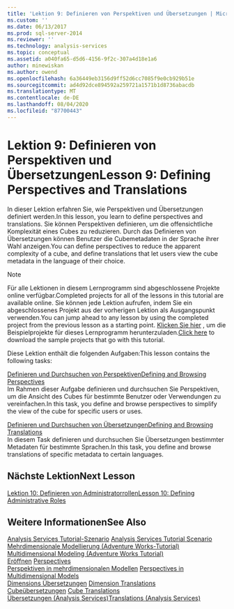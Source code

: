 ```yaml
---
title: 'Lektion 9: Definieren von Perspektiven und Übersetzungen | Microsoft-Dokumentation'
ms.custom: ''
ms.date: 06/13/2017
ms.prod: sql-server-2014
ms.reviewer: ''
ms.technology: analysis-services
ms.topic: conceptual
ms.assetid: a040fa65-d5d6-4156-9f2c-307a4d18e1a6
author: minewiskan
ms.author: owend
ms.openlocfilehash: 6a36449eb3156d9ff52d6cc7085f9e0cb929b51e
ms.sourcegitcommit: ad4d92dce894592a259721a1571b1d8736abacdb
ms.translationtype: MT
ms.contentlocale: de-DE
ms.lasthandoff: 08/04/2020
ms.locfileid: "87700443"
---
```

# <a name="lesson-9-defining-perspectives-and-translations"></a><span data-ttu-id="3415c-102">Lektion 9: Definieren von Perspektiven und Übersetzungen</span><span class="sxs-lookup"><span data-stu-id="3415c-102">Lesson 9: Defining Perspectives and Translations</span></span>
  <span data-ttu-id="3415c-103">In dieser Lektion erfahren Sie, wie Perspektiven und Übersetzungen definiert werden.</span><span class="sxs-lookup"><span data-stu-id="3415c-103">In this lesson, you learn to define perspectives and translations.</span></span> <span data-ttu-id="3415c-104">Sie können Perspektiven definieren, um die offensichtliche Komplexität eines Cubes zu reduzieren. Durch das Definieren von Übersetzungen können Benutzer die Cubemetadaten in der Sprache ihrer Wahl anzeigen.</span><span class="sxs-lookup"><span data-stu-id="3415c-104">You can define perspectives to reduce the apparent complexity of a cube, and define translations that let users view the cube metadata in the language of their choice.</span></span>  
  
> [!NOTE]  
>  <span data-ttu-id="3415c-105">Für alle Lektionen in diesem Lernprogramm sind abgeschlossene Projekte online verfügbar.</span><span class="sxs-lookup"><span data-stu-id="3415c-105">Completed projects for all of the lessons in this tutorial are available online.</span></span> <span data-ttu-id="3415c-106">Sie können jede Lektion aufrufen, indem Sie ein abgeschlossenes Projekt aus der vorherigen Lektion als Ausgangspunkt verwenden.</span><span class="sxs-lookup"><span data-stu-id="3415c-106">You can jump ahead to any lesson by using the completed project from the previous lesson as a starting point.</span></span> <span data-ttu-id="3415c-107">[Klicken Sie hier](https://go.microsoft.com/fwlink/?LinkID=221866) , um die Beispielprojekte für dieses Lernprogramm herunterzuladen.</span><span class="sxs-lookup"><span data-stu-id="3415c-107">[Click here](https://go.microsoft.com/fwlink/?LinkID=221866) to download the sample projects that go with this tutorial.</span></span>  
  
 <span data-ttu-id="3415c-108">Diese Lektion enthält die folgenden Aufgaben:</span><span class="sxs-lookup"><span data-stu-id="3415c-108">This lesson contains the following tasks:</span></span>  
  
 [<span data-ttu-id="3415c-109">Definieren und Durchsuchen von Perspektiven</span><span class="sxs-lookup"><span data-stu-id="3415c-109">Defining and Browsing Perspectives</span></span>](multidimensional-models-olap-logical-cube-objects/perspectives.md)  
 <span data-ttu-id="3415c-110">Im Rahmen dieser Aufgabe definieren und durchsuchen Sie Perspektiven, um die Ansicht des Cubes für bestimmte Benutzer oder Verwendungen zu vereinfachen.</span><span class="sxs-lookup"><span data-stu-id="3415c-110">In this task, you define and browse perspectives to simplify the view of the cube for specific users or uses.</span></span>  
  
 [<span data-ttu-id="3415c-111">Definieren und Durchsuchen von Übersetzungen</span><span class="sxs-lookup"><span data-stu-id="3415c-111">Defining and Browsing Translations</span></span>](lesson-9-2-defining-and-browsing-translations.md)  
 <span data-ttu-id="3415c-112">In diesem Task definieren und durchsuchen Sie Übersetzungen bestimmter Metadaten für bestimmte Sprachen.</span><span class="sxs-lookup"><span data-stu-id="3415c-112">In this task, you define and browse translations of specific metadata to certain languages.</span></span>  
  
## <a name="next-lesson"></a><span data-ttu-id="3415c-113">Nächste Lektion</span><span class="sxs-lookup"><span data-stu-id="3415c-113">Next Lesson</span></span>  
 [<span data-ttu-id="3415c-114">Lektion 10: Definieren von Administratorrollen</span><span class="sxs-lookup"><span data-stu-id="3415c-114">Lesson 10: Defining Administrative Roles</span></span>](lesson-10-defining-administrative-roles.md)  
  
## <a name="see-also"></a><span data-ttu-id="3415c-115">Weitere Informationen</span><span class="sxs-lookup"><span data-stu-id="3415c-115">See Also</span></span>  
 <span data-ttu-id="3415c-116">[Analysis Services Tutorial-Szenario](analysis-services-tutorial-scenario.md) </span><span class="sxs-lookup"><span data-stu-id="3415c-116">[Analysis Services Tutorial Scenario](analysis-services-tutorial-scenario.md) </span></span>  
 <span data-ttu-id="3415c-117">[Mehrdimensionale Modellierung &#40;Adventure Works-Tutorial&#41;](multidimensional-modeling-adventure-works-tutorial.md) </span><span class="sxs-lookup"><span data-stu-id="3415c-117">[Multidimensional Modeling &#40;Adventure Works Tutorial&#41;](multidimensional-modeling-adventure-works-tutorial.md) </span></span>  
 <span data-ttu-id="3415c-118">[Eröffnen](https://docs.microsoft.com/analysis-services/multidimensional-models-olap-logical-cube-objects/perspectives) </span><span class="sxs-lookup"><span data-stu-id="3415c-118">[Perspectives](https://docs.microsoft.com/analysis-services/multidimensional-models-olap-logical-cube-objects/perspectives) </span></span>  
 <span data-ttu-id="3415c-119">[Perspektiven in mehrdimensionalen Modellen](multidimensional-models/perspectives-in-multidimensional-models.md) </span><span class="sxs-lookup"><span data-stu-id="3415c-119">[Perspectives in Multidimensional Models](multidimensional-models/perspectives-in-multidimensional-models.md) </span></span>  
 <span data-ttu-id="3415c-120">[Dimensions Übersetzungen](multidimensional-models-olap-logical-dimension-objects/dimension-translations.md) </span><span class="sxs-lookup"><span data-stu-id="3415c-120">[Dimension Translations](multidimensional-models-olap-logical-dimension-objects/dimension-translations.md) </span></span>  
 <span data-ttu-id="3415c-121">[Cubeübersetzungen](multidimensional-models-olap-logical-cube-objects/cube-translations.md) </span><span class="sxs-lookup"><span data-stu-id="3415c-121">[Cube Translations](multidimensional-models-olap-logical-cube-objects/cube-translations.md) </span></span>  
 [<span data-ttu-id="3415c-122">Übersetzungen &#40;Analysis Services&#41;</span><span class="sxs-lookup"><span data-stu-id="3415c-122">Translations &#40;Analysis Services&#41;</span></span>](translations-analysis-services.md)  
  
  
